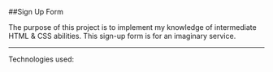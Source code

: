 ##Sign Up Form

The purpose of this project is to implement my knowledge of intermediate HTML & CSS abilities. This sign-up form is for an imaginary service.

---

Technologies used: 
